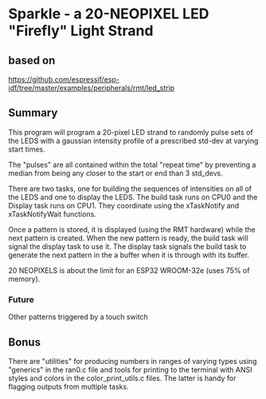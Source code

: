# Sparkle - a 20-NEOPIXEL LED "Firefly" Light Strand


## based on 

https://github.com/espressif/esp-idf/tree/master/examples/peripherals/rmt/led_strip


## Summary

This program will program a 20-pixel LED strand to randomly pulse sets of the LEDS with a gaussian intensity profile of a prescribed std-dev at varying start times.

The "pulses" are all contained within the total "repeat time" by preventing a median from being any closer to the start or end than 3 std_devs.

There are two tasks, one for building the sequences of intensities
on all of the LEDS and one to display the LEDS. The build task runs on CPU0 and the Display task runs on CPU1. They coordinate using the xTaskNotify and xTaskNotifyWait functions.

Once a pattern is stored, it is displayed (using the RMT hardware) while the next pattern is created. When the new pattern is ready, the build task will signal the display task to use it. The display task signals the build task to generate the next pattern in the a buffer when it is through with its buffer.

20 NEOPIXELS is about the limit for an ESP32 WROOM-32e (uses 75% of memory).


### Future

Other patterns triggered by a touch switch

## Bonus

There are "utilities" for producing  numbers in ranges of varying types using "generics" in the ran0.c file and tools for printing to the terminal with ANSI styles and colors in the color_print_utils.c files. The latter is handy for flagging outputs from multiple tasks.
